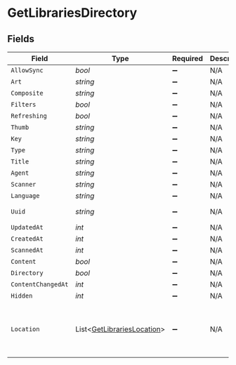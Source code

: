 # GetLibrariesDirectory


## Fields

| Field                                                                       | Type                                                                        | Required                                                                    | Description                                                                 | Example                                                                     |
| --------------------------------------------------------------------------- | --------------------------------------------------------------------------- | --------------------------------------------------------------------------- | --------------------------------------------------------------------------- | --------------------------------------------------------------------------- |
| `AllowSync`                                                                 | *bool*                                                                      | :heavy_minus_sign:                                                          | N/A                                                                         | true                                                                        |
| `Art`                                                                       | *string*                                                                    | :heavy_minus_sign:                                                          | N/A                                                                         | /:/resources/movie-fanart.jpg                                               |
| `Composite`                                                                 | *string*                                                                    | :heavy_minus_sign:                                                          | N/A                                                                         | /library/sections/1/composite/1705615584                                    |
| `Filters`                                                                   | *bool*                                                                      | :heavy_minus_sign:                                                          | N/A                                                                         | true                                                                        |
| `Refreshing`                                                                | *bool*                                                                      | :heavy_minus_sign:                                                          | N/A                                                                         | false                                                                       |
| `Thumb`                                                                     | *string*                                                                    | :heavy_minus_sign:                                                          | N/A                                                                         | /:/resources/movie.png                                                      |
| `Key`                                                                       | *string*                                                                    | :heavy_minus_sign:                                                          | N/A                                                                         | 1                                                                           |
| `Type`                                                                      | *string*                                                                    | :heavy_minus_sign:                                                          | N/A                                                                         | movie                                                                       |
| `Title`                                                                     | *string*                                                                    | :heavy_minus_sign:                                                          | N/A                                                                         | Movies                                                                      |
| `Agent`                                                                     | *string*                                                                    | :heavy_minus_sign:                                                          | N/A                                                                         | tv.plex.agents.movie                                                        |
| `Scanner`                                                                   | *string*                                                                    | :heavy_minus_sign:                                                          | N/A                                                                         | Plex Movie                                                                  |
| `Language`                                                                  | *string*                                                                    | :heavy_minus_sign:                                                          | N/A                                                                         | en-US                                                                       |
| `Uuid`                                                                      | *string*                                                                    | :heavy_minus_sign:                                                          | N/A                                                                         | 322a231a-b7f7-49f5-920f-14c61199cd30                                        |
| `UpdatedAt`                                                                 | *int*                                                                       | :heavy_minus_sign:                                                          | N/A                                                                         | 1705615634                                                                  |
| `CreatedAt`                                                                 | *int*                                                                       | :heavy_minus_sign:                                                          | N/A                                                                         | 1654131312                                                                  |
| `ScannedAt`                                                                 | *int*                                                                       | :heavy_minus_sign:                                                          | N/A                                                                         | 1705615584                                                                  |
| `Content`                                                                   | *bool*                                                                      | :heavy_minus_sign:                                                          | N/A                                                                         | true                                                                        |
| `Directory`                                                                 | *bool*                                                                      | :heavy_minus_sign:                                                          | N/A                                                                         | true                                                                        |
| `ContentChangedAt`                                                          | *int*                                                                       | :heavy_minus_sign:                                                          | N/A                                                                         | 3192854                                                                     |
| `Hidden`                                                                    | *int*                                                                       | :heavy_minus_sign:                                                          | N/A                                                                         | 0                                                                           |
| `Location`                                                                  | List<[GetLibrariesLocation](../../Models/Requests/GetLibrariesLocation.md)> | :heavy_minus_sign:                                                          | N/A                                                                         | [<br/>{<br/>"id": 1,<br/>"path": "/movies"<br/>}<br/>]                      |